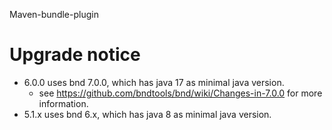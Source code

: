 Maven-bundle-plugin

# Upgrade notice

* 6.0.0 uses bnd 7.0.0, which has java 17 as minimal java version.
  * see https://github.com/bndtools/bnd/wiki/Changes-in-7.0.0 for more information. 
* 5.1.x uses bnd 6.x, which has java 8 as minimal java version. 

